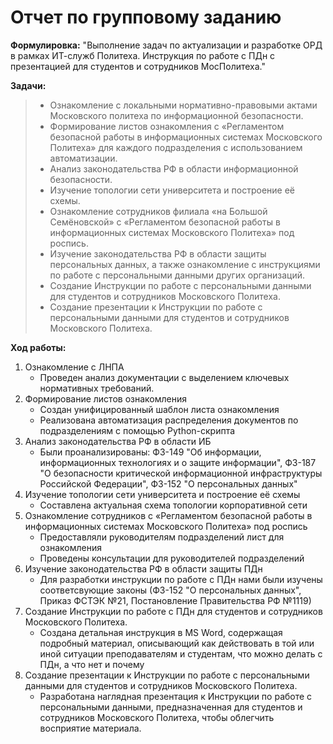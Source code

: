 # Отчет по групповому заданию
**Формулировка:** "Выполнение задач по актуализации и разработке ОРД в рамках ИТ-служб Политеха. Инструкция по работе с ПДн с презентацией для студентов и сотрудников МосПолитеха."

**Задачи:**
> - Ознакомление с локальными нормативно-правовыми актами Московского политеха по информационной безопасности.
> - Формирование листов ознакомления с «Регламентом безопасной работы в информационных системах Московского Политеха» для каждого подразделения с использованием автоматизации.
> - Анализ законодательства РФ в области информационной безопасности.
> - Изучение топологии сети университета и построение её схемы.
> - Ознакомление сотрудников филиала «на Большой Семёновской» с «Регламентом безопасной работы в информационных системах Московского Политеха» под роспись.
> - Изучение законодательства РФ в области защиты персональных данных, а также ознакомление с инструкциями по работе с персональными данными других организаций.
> - Создание Инструкции по работе с персональными данными для студентов и сотрудников Московского Политеха.
> - Создание презентации к Инструкции по работе с персональными данными для студентов и сотрудников Московского Политеха.

**Ход работы:**
1. Ознакомление с ЛНПА
   - Проведен анализ документации с выделением ключевых нормативных требований.
2. Формирование листов ознакомления
   - Создан унифицированный шаблон листа ознакомления
   - Реализована автоматизация распределения документов по подразделениям с помощью Python-скрипта
3. Анализ законодательства РФ в области ИБ
   - Были проанализированы: ФЗ-149 "Об информации, информационных технологиях и о защите информации", ФЗ-187 "О безопасности критической информационной инфраструктуры Российской Федерации", ФЗ-152 "О персональных данных"
4. Изучение топологии сети университета и построение её схемы
   - Составлена актуальная схема топологии корпоративной сети
5. Ознакомление сотрудников с «Регламентом безопасной работы в информационных системах Московского Политеха» под роспись
   - Предоставляли руководителям подразделений лист для ознакомления
   - Проведены консультации для руководителей подразделений
6. Изучение законодательства РФ в области защиты ПДн
   - Для разработки инструкции по работе с ПДн нами были изучены соответсвующие законы (ФЗ-152 "О персональных данных", Приказ ФСТЭК №21, Постановление Правительства РФ №1119)
7. Создание Инструкции по работе с ПДн для студентов и сотрудников Московского Политеха.
   - Создана детальная инструкция в MS Word, содержащая подробный материал, описывающий как действовать в той или иной ситуации преподавателям и студентам, что можно делать с ПДн, а что нет и почему
8. Создание презентации к Инструкции по работе с персональными данными для студентов и сотрудников Московского Политеха.
   - Разработана наглядная презентация к Инструкции по работе с персональными данными, предназначенная для студентов и сотрудников Московского Политеха, чтобы облегчить восприятие материала.
